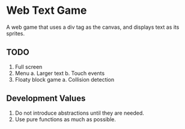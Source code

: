 # Web Text Game

A web game that uses a div tag as the canvas, and displays text
as its sprites.

## TODO

1. Full screen
2. Menu
    a. Larger text
    b. Touch events
3. Floaty block game
    a. Collision detection

## Development Values

1. Do not introduce abstractions until they are needed.
2. Use pure functions as much as possible.